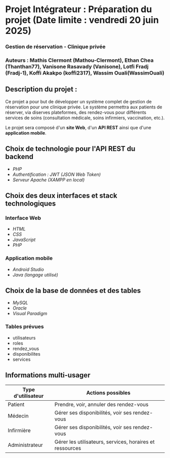 # Projet Intégrateur : Préparation du projet (Date limite : vendredi 20 juin 2025)

### Gestion de réservation - Clinique privée
### Auteurs : Mathis Clermont (Mathou-Clermont), Ethan Chea (Thanthan77), Vanisone Rasavady (Vanisone), Lotfi Fradj (Fradj-1), Koffi Akakpo (koffi2317), Wassim Ouali(WassimOuali)

##  Description du projet : 
Ce projet a pour but de développer un système complet de gestion de réservation pour une clinique privée.
Le système permettra aux patients de réserver, via diserves plateformes, des rendez-vous pour différents services de soins (consultation médicale, soins infirmiers, vaccination, etc.).

Le projet sera composé d'un **site Web**, d'un **API REST** ainsi que d'une **application mobile**.


## Choix de technologie pour l'API REST du backend

- *PHP*
- *Authentification : JWT (JSON Web Token)*
- *Serveur Apache (XAMPP en local)*

## Choix des deux interfaces et stack technologiques

### Interface Web

- *HTML* 
- *CSS*
- *JavaScript* 
- *PHP*

### Application mobile

- *Android Studio*
- *Java (langage utilisé)*

## Choix de la base de données et des tables

- *MySQL*
- *Oracle* 
- *Visual Paradigm*

### Tables prévues

- utilisateurs
- roles
- rendez_vous
- disponibilites
- services

## Informations multi-usager

| Type d'utilisateur | Actions possibles |
|--------------------|-------------------|
| Patient            | Prendre, voir, annuler des rendez-vous |
| Médecin            | Gérer ses disponibilités, voir ses rendez-vous |
| Infirmière         | Gérer ses disponibilités, voir ses rendez-vous |
| Administrateur     | Gérer les utilisateurs, services, horaires et ressources |
